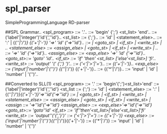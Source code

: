 # spl_parser
SimpleProgrammingLanguage RD-parser

##SPL Grammar..
    <spl_program> ::= <block> '.'..
    <block> ::= 'begin' {<dcl>';'} <st_list> 'end'..
    <dcl> ::= ('label'|'integer')'id'{',''id'}..
    <st_list> ::= <st> {';'<st>}..
    <st> ::= 'id'<H> | <statement_else>..
    <H> ::= ':'<statement> | {('*'|'/')<factor>} {('+'|'-')<term>} '=>' 'id' {'=>''id'}..
    <statement> ::= <assign> | <goto_st> | <if_st> | <write_st> | <block>..
    <statement_else> ::= <assign_else> | <goto_st> | <if_st> | <write_st> | <block>..
    <assign> ::= <exp> '=>' 'id' {'=>''id'}..
    <assign_else> ::= <exp_else> '=>' 'id' {'=>''id'}..
    <goto_st>::= 'goto' 'id'..
    <if_st> ::= 'if' <condition> 'then' <st_list> ['else'<st_list>] 'fi'..
    <write_st> ::= 'output' '('<exp> {','<exp>} ')'..
    <condition> ::= <exp> ('<'|'>'|'=')<exp>..
    <exp> ::= <term> {('+'|'-')<term>}..
    <exp_else> ::= ('input'|'number'|'('<exp>')') {('*'|'/')<factor>} {('+'|'-')<term>}..
    <term> ::= <factor> {('*'|'/')<factor>}..
    <factor> ::= 'input' | 'id' | 'number' | '('<exp>')'..

##Converted to SLL(1)
    <spl_program> ::= <block>'.'
    <block> ::= 'begin'{<dcl>';'}<st_list>'end'
    <dcl> ::= ('label'|'integer')'id'{',''id'}
    <st_list ::= <st>{';'<st>}
    <st> ::= 'id'<H> | <statement_else>
    <H> ::= ':'<statement> | {('*'|'/')<factor>}{('+'|'-')<term>}'=>''id'{'=>''id'}
    <statement> ::= <assign> | <goto_st> | <if_st> | <write_st> | <block>
    <statement_else> ::= <assign_else> | <goto_st> | <if_st> | <write_st> | <block>
    <assign ::= <exp>'=>''id'{'=>''id'}
    <assign_else> ::= <exp_else>'=>''id'{'=>''id'}
    <goto_st>::= 'goto''id'
    <if_st> ::= 'if'<condition>'then'<st_list>['else'<st_list>]'fi'
    <write_st> ::= 'output''('<exp>{','<exp>}')'
    <condition> ::= <exp>('<'|'>'|'=')<exp>
    <exp> ::= <term>{('+'|'-')<term>}
    <exp_else> ::= ('input'|'number'|'('<exp>')'){('*'|'/')<factor>}{('+'|'-')<term>}
    <term> ::= <factor> {('*'|'/')<factor>}
    <factor> ::= 'input' | 'id' | 'number' | '('<exp>')'
